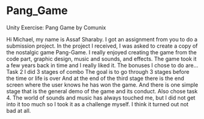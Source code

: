 # Pang_Game
Unity Exercise: Pang Game by Comunix


Hi Michael, my name is Assaf Sharaby.
I got an assignment from you to do a submission project.
In the project I received, I was asked to create a copy of the nostalgic game Pang-Game.
I really enjoyed creating the game from the code part, graphic design, music and sounds, and effects.
The game took it a few years back in time and I really liked it.
The bonuses I chose to do are...
Task 2 I did 3 stages of combo
The goal is to go through 3 stages before the time or life is over
And at the end of the third stage there is the end screen where the user knows he has won the game.
And there is one simple stage that is the general demo of the game and its conduct.
Also chose task 4.
The world of sounds and music has always touched me, but I did not get into it too much so I took it as a challenge myself.
I think it turned out not bad at all.
